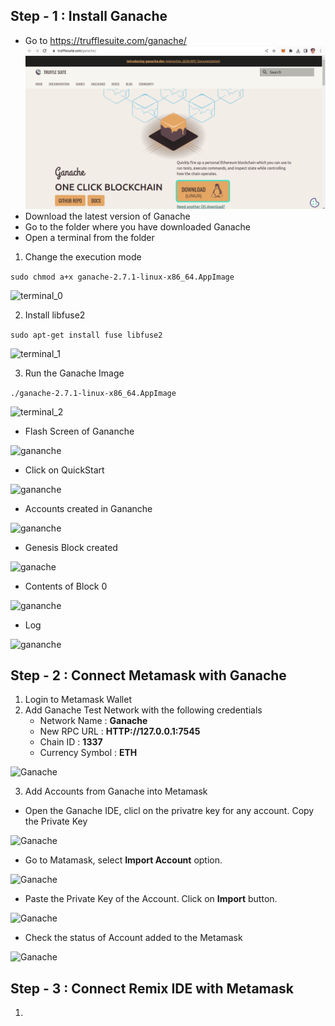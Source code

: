 ## Step - 1 : Install Ganache
- Go to https://trufflesuite.com/ganache/
![Ganache](https://github.com/LifnaJos/develop-test-and-deploy-smart-contract-using-Ganache/blob/main/Screenshot%20from%202023-09-18%2006-59-11.png)
- Download the latest version of Ganache
- Go to the folder where you have downloaded Ganache
- Open a terminal from the folder
  
1. Change the execution mode

``` sudo chmod a+x ganache-2.7.1-linux-x86_64.AppImage ```

![terminal_0](https://github.com/LifnaJos/develop-test-and-deploy-smart-contract-using-Ganache/blob/main/Screenshot%20from%202023-09-18%2006-56-06.png)

2. Install libfuse2

``` sudo apt-get install fuse libfuse2 ```

![terminal_1](https://github.com/LifnaJos/develop-test-and-deploy-smart-contract-using-Ganache/blob/main/Screenshot%20from%202023-09-18%2006-55-47.png)

3. Run the Ganache Image

``` ./ganache-2.7.1-linux-x86_64.AppImage ```

![terminal_2](https://github.com/LifnaJos/develop-test-and-deploy-smart-contract-using-Ganache/blob/main/Screenshot%20from%202023-09-18%2006-54-59.png)

- Flash Screen of Gananche

![gananche](https://github.com/LifnaJos/develop-test-and-deploy-smart-contract-using-Ganache/blob/main/Screenshot%20from%202023-09-18%2006-42-35.png)

- Click on QuickStart

![gananche](https://github.com/LifnaJos/develop-test-and-deploy-smart-contract-using-Ganache/blob/main/Screenshot%20from%202023-09-18%2006-43-08.png)

- Accounts created in Gananche

![gananche](https://github.com/LifnaJos/develop-test-and-deploy-smart-contract-using-Ganache/blob/main/Screenshot%20from%202023-09-18%2006-43-25.png)

- Genesis Block created

![ganache](https://github.com/LifnaJos/develop-test-and-deploy-smart-contract-using-Ganache/blob/main/Screenshot%20from%202023-09-18%2006-43-37.png)

- Contents of Block 0

![gananche](https://github.com/LifnaJos/develop-test-and-deploy-smart-contract-using-Ganache/blob/main/Screenshot%20from%202023-09-18%2006-44-23.png)

- Log

![gananche](https://github.com/LifnaJos/develop-test-and-deploy-smart-contract-using-Ganache/blob/main/Screenshot%20from%202023-09-18%2006-44-06.png)

## Step - 2 : Connect Metamask with Ganache

1. Login to Metamask Wallet
2. Add Ganache Test Network with the following credentials
   - Network Name : **Ganache**
   - New RPC URL : **HTTP://127.0.0.1:7545**
   - Chain ID : **1337**
   - Currency Symbol : **ETH**

![Ganache](https://github.com/LifnaJos/develop-test-and-deploy-smart-contract-using-Ganache/blob/main/Screenshot%20from%202023-09-18%2011-09-24.png)

3. Add Accounts from Ganache into Metamask
   
- Open the Ganache IDE, clicl on the privatre key for any account. Copy the Private Key

![Ganache](https://github.com/LifnaJos/develop-test-and-deploy-smart-contract-using-Ganache/blob/main/Screenshot%20from%202023-09-18%2011-18-12.png)

- Go to Matamask, select **Import Account** option. 

![Ganache](https://github.com/LifnaJos/develop-test-and-deploy-smart-contract-using-Ganache/blob/main/Screenshot%20from%202023-09-18%2011-30-40.png)

- Paste the Private Key of the Account. Click on **Import** button.

![Ganache](https://github.com/LifnaJos/develop-test-and-deploy-smart-contract-using-Ganache/blob/main/Screenshot%20from%202023-09-18%2011-32-17.png)

- Check the status of Account added to the Metamask
  
![Ganache](https://github.com/LifnaJos/develop-test-and-deploy-smart-contract-using-Ganache/blob/main/Screenshot%20from%202023-09-18%2011-32-30.png)
 
## Step - 3 : Connect Remix IDE with Metamask
1. 
